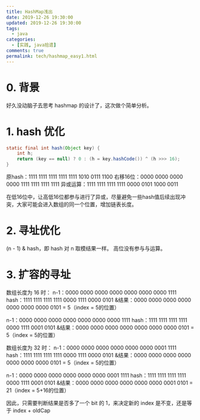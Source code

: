 ```yaml
---
title: HashMap浅出
date: 2019-12-26 19:30:00
updated: 2019-12-26 19:30:00
tags:
  - java
categories: 
  - [实践, java拾遗]
comments: true
permalink: tech/hashmap_easy1.html    
---
```


# 0. 背景

好久没动脑子去思考 hashmap 的设计了，这次做个简单分析。

# 1. hash 优化

```java
static final int hash(Object key) {
    int h;
    return (key == null) ? 0 : (h = key.hashCode()) ^ (h >>> 16);
}
```

原hash：1111 1111 1111 1111 1111 1010 0111 1100
右移16位：0000 0000 0000 0000 1111 1111 1111 1111
异或运算：1111 1111 1111 1111 0000 0101 1000 0011

在低16位中，让高低16位都参与进行了异或，尽量避免一些hash值后续出现冲突，大家可能会进入数组的同一个位置，增加链表长度。

# 2. 寻址优化

(n - 1) & hash，即 hash 对 n 取模结果一样。
高位没有参与与运算。

# 3. 扩容的寻址

数组长度为 16 时：
n-1：0000 0000 0000 0000 0000 0000 0000 1111
hash：1111 1111 1111 1111 0000 1111 0000 0101
&结果：0000 0000 0000 0000 0000 0000 0000 0101 = 5（index = 5的位置）

n-1：0000 0000 0000 0000 0000 0000 0000 1111
hash：1111 1111 1111 1111 0000 1111 0001 0101
&结果：0000 0000 0000 0000 0000 0000 0000 0101 = 5（index = 5的位置）

数组长度为 32 时：
n-1：0000 0000 0000 0000 0000 0000 0001 1111
hash：1111 1111 1111 1111 0000 1111 0000 0101
&结果：0000 0000 0000 0000 0000 0000 0000 0101 = 5（index = 5的位置）

n-1：0000 0000 0000 0000 0000 0000 0001 1111
hash：1111 1111 1111 1111 0000 1111 0001 0101
&结果：0000 0000 0000 0000 0000 0000 0001 0101 = 21（index = 5+16的位置）

因此，只需要判断结果是否多了一个 bit 的 1，来决定新的 index 是不变，还是等于 index + oldCap